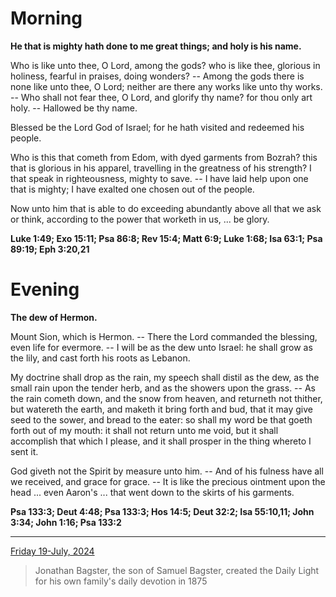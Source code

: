# Morning

**He that is mighty hath done to me great things; and holy is his name.**
 
Who is like unto thee, O Lord, among the gods? who is like thee, glorious in holiness, fearful in praises, doing wonders? -- Among the gods there is none like unto thee, O Lord; neither are there any works like unto thy works. -- Who shall not fear thee, O Lord, and glorify thy name? for thou only art holy. -- Hallowed be thy name.
 
Blessed be the Lord God of Israel; for he hath visited and redeemed his people.
 
Who is this that cometh from Edom, with dyed garments from Bozrah? this that is glorious in his apparel, travelling in the greatness of his strength? I that speak in righteousness, mighty to save. -- I have laid help upon one that is mighty; I have exalted one chosen out of the people.
 
Now unto him that is able to do exceeding abundantly above all that we ask or think, according to the power that worketh in us, ... be glory.  

**Luke 1:49; Exo 15:11; Psa 86:8; Rev 15:4; Matt 6:9; Luke 1:68; Isa 63:1; Psa 89:19; Eph 3:20,21**

# Evening

**The dew of Hermon.**
 
Mount Sion, which is Hermon. -- There the Lord commanded the blessing, even life for evermore. -- I will be as the dew unto Israel: he shall grow as the lily, and cast forth his roots as Lebanon.
 
My doctrine shall drop as the rain, my speech shall distil as the dew, as the small rain upon the tender herb, and as the showers upon the grass. -- As the rain cometh down, and the snow from heaven, and returneth not thither, but watereth the earth, and maketh it bring forth and bud, that it may give seed to the sower, and bread to the eater: so shall my word be that goeth forth out of my mouth: it shall not return unto me void, but it shall accomplish that which I please, and it shall prosper in the thing whereto I sent it.
 
God giveth not the Spirit by measure unto him. -- And of his fulness have all we received, and grace for grace. -- It is like the precious ointment upon the head ... even Aaron's ... that went down to the skirts of his garments.  

**Psa 133:3; Deut 4:48; Psa 133:3; Hos 14:5; Deut 32:2; Isa 55:10,11; John 3:34; John 1:16; Psa 133:2**

---

[Friday 19-July, 2024](https://t.me/s/daily_light)

> Jonathan Bagster, the son of Samuel Bagster, created the Daily Light for his own family's daily devotion in 1875

